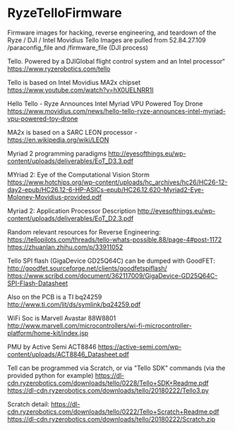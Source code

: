 # RyzeTelloFirmware
Firmware images for hacking, reverse engineering, and teardown of the Ryze / DJI / Intel Movidius Tello
Images are pulled from 52.84.27.109 /paraconfig_file and /firmware_file (DJI process)

Tello. Powered by a DJIGlobal flight control system and an Intel processor“
https://www.ryzerobotics.com/tello

Tello is based on Intel Movidius MA2x chipset
https://www.youtube.com/watch?v=hX0UELNRR1I

Hello Tello - Ryze Announces Intel Myriad VPU Powered Toy Drone
https://www.movidius.com/news/hello-tello-ryze-announces-intel-myriad-vpu-powered-toy-drone

MA2x is based on a SARC LEON processor - https://en.wikipedia.org/wiki/LEON

Myriad 2 programming paradigms
http://eyesofthings.eu/wp-content/uploads/deliverables/EoT_D3.3.pdf

MYriad 2: Eye of the Computational Vision Storm
https://www.hotchips.org/wp-content/uploads/hc_archives/hc26/HC26-12-day2-epub/HC26.12-6-HP-ASICs-epub/HC26.12.620-Myriad2-Eye-Moloney-Movidius-provided.pdf

Myriad 2: Application Processor Description
http://eyesofthings.eu/wp-content/uploads/deliverables/EoT_D2.3.pdf

Random relevant resources for Reverse Engineering:
https://tellopilots.com/threads/tello-whats-possible.88/page-4#post-1172
https://zhuanlan.zhihu.com/p/33911052

Tello SPI flash (GigaDevice GD25Q64C) can be dumped with GoodFET:
http://goodfet.sourceforge.net/clients/goodfetspiflash/
https://www.scribd.com/document/362117009/GigaDevice-GD25Q64C-SPI-Flash-Datasheet

Also on the PCB is a TI bq24259
http://www.ti.com/lit/ds/symlink/bq24259.pdf

WiFi Soc is Marvell Avastar 88W8801
http://www.marvell.com/microcontrollers/wi-fi-microcontroller-platform/home-kit/index.jsp

PMU by Active Semi ACT8846
https://active-semi.com/wp-content/uploads/ACT8846_Datasheet.pdf

Tell can be programmed via Scratch, or via "Tello SDK" commands (via the provided python for example)
https://dl-cdn.ryzerobotics.com/downloads/tello/0228/Tello+SDK+Readme.pdf
https://dl-cdn.ryzerobotics.com/downloads/tello/20180222/Tello3.py

Scratch detail:
https://dl-cdn.ryzerobotics.com/downloads/tello/0222/Tello+Scratch+Readme.pdf
https://dl-cdn.ryzerobotics.com/downloads/tello/20180222/Scratch.zip

